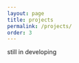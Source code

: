 ```yaml
---
layout: page
title: projects
permalink: /projects/
order: 3
---
```


<div class="post-content-download">
still in developing
</div>
